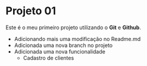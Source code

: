 # Projeto 01

Este é o meu primeiro projeto utilizando o **Git** e **Github**.

- Adicionando mais uma modificação no Readme.md
- Adicionada uma nova branch no projeto
- Adicionada uma nova funcionalidade
  - Cadastro de clientes 
